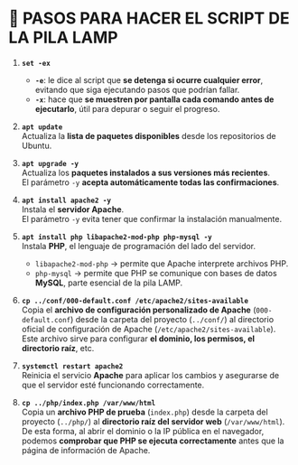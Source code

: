 # 🧰 PASOS PARA HACER EL SCRIPT DE LA PILA LAMP

1. **`set -ex`**  
   - **`-e`**: le dice al script que **se detenga si ocurre cualquier error**, evitando que siga ejecutando pasos que podrían fallar.  
   - **`-x`**: hace que **se muestren por pantalla cada comando antes de ejecutarlo**, útil para depurar o seguir el progreso.

2. **`apt update`**  
   Actualiza la **lista de paquetes disponibles** desde los repositorios de Ubuntu.

3. **`apt upgrade -y`**  
   Actualiza los **paquetes instalados a sus versiones más recientes**.  
   El parámetro `-y` **acepta automáticamente todas las confirmaciones**.

4. **`apt install apache2 -y`**  
   Instala el **servidor Apache**.  
   El parámetro `-y` evita tener que confirmar la instalación manualmente.

5. **`apt install php libapache2-mod-php php-mysql -y`**  
   Instala **PHP**, el lenguaje de programación del lado del servidor.  
   - `libapache2-mod-php` → permite que Apache interprete archivos PHP.  
   - `php-mysql` → permite que PHP se comunique con bases de datos **MySQL**, parte esencial de la pila LAMP.

6. **`cp ../conf/000-default.conf /etc/apache2/sites-available`**  
   Copia el **archivo de configuración personalizado de Apache** (`000-default.conf`) desde la carpeta del proyecto (`../conf/`) al directorio oficial de configuración de Apache (`/etc/apache2/sites-available`).  
   Este archivo sirve para configurar **el dominio, los permisos, el directorio raíz**, etc.

7. **`systemctl restart apache2`**  
   Reinicia el servicio **Apache** para aplicar los cambios y asegurarse de que el servidor esté funcionando correctamente.

8. **`cp ../php/index.php /var/www/html`**  
   Copia un **archivo PHP de prueba** (`index.php`) desde la carpeta del proyecto (`../php/`) al **directorio raíz del servidor web** (`/var/www/html`).  
   De esta forma, al abrir el dominio o la IP pública en el navegador, podemos **comprobar que PHP se ejecuta correctamente** antes que la página de información de Apache.
